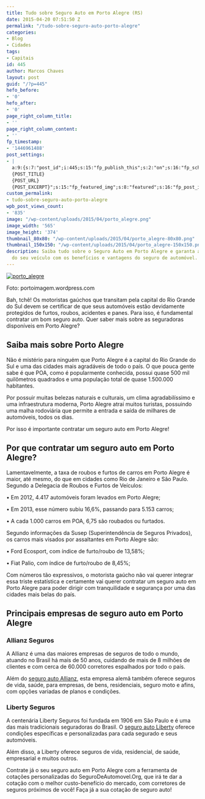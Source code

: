 ```yaml
---
title: Tudo sobre Seguro Auto em Porto Alegre (RS)
date: 2015-04-20 07:51:50 Z
permalink: "/tudo-sobre-seguro-auto-porto-alegre"
categories:
- Blog
- Cidades
tags:
- Capitais
id: 445
author: Marcos Chaves
layout: post
guid: "/?p=445"
hefo_before:
- '0'
hefo_after:
- '0'
page_right_column_title:
- ''
page_right_column_content:
- ''
fp_timestamp:
- '1446961488'
post_settings:
- |
  a:9:{s:7:"post_id";i:445;s:15:"fp_publish_this";s:2:"on";s:16:"fp_schedule_this";s:3:"yes";s:11:"fp_datetime";s:0:"";s:18:"fp_timezone_offset";s:3:"120";s:8:"msg_body";s:66:"Novo post no {SITE_NAME}
  {POST_TITLE}
  {POST_URL}
  {POST_EXCERPT}";s:15:"fp_featured_img";s:8:"featured";s:16:"fp_post_img_text";s:0:"";s:5:"pages";a:2:{i:0;s:3:"own";i:1;s:15:"520743491417556";}}
custom_permalink:
- tudo-sobre-seguro-auto-porto-alegre
wpb_post_views_count:
- '835'
image: "/wp-content/uploads/2015/04/porto_alegre.png"
image_width: '565'
image_height: '374'
thumbnail_80x80: "/wp-content/uploads/2015/04/porto_alegre-80x80.png"
thumbnail_150x150: "/wp-content/uploads/2015/04/porto_alegre-150x150.png"
description: Saiba tudo sobre o Seguro Auto em Porto Alegre e garanta a segurança
  do seu veículo com os benefícios e vantagens do seguro de automóvel.
---
```


<div id="attachment_446"  class="wp-caption alignleft">
  <a href="/wp-content/uploads/2015/04/porto_alegre.png"><img class="img-adjustment wp-image-446 " src="/wp-content/uploads/2015/04/porto_alegre.png" alt="porto_alegre" width="312" height="207" srcset="/wp-content/uploads/2015/04/porto_alegre.png 565w, /wp-content/uploads/2015/04/porto_alegre-250x165.png 250w, /wp-content/uploads/2015/04/porto_alegre-120x79.png 120w" sizes="(max-width: 312px) 100vw, 312px" /></a>
  
  <p class="wp-caption-text">
    Foto: portoimagem.wordpress.com
  </p>
</div>

Bah, tchê! Os motoristas gaúchos que transitam pela capital do Rio Grande do Sul devem se certificar de que seus automóveis estão devidamente protegidos de furtos, roubos, acidentes e panes. Para isso, é fundamental contratar um bom seguro auto. Quer saber mais sobre as seguradoras disponíveis em Porto Alegre?

## Saiba mais sobre Porto Alegre

Não é mistério para ninguém que Porto Alegre é a capital do Rio Grande do Sul e uma das cidades mais agradáveis de todo o país. O que pouca gente sabe é que POA, como é popularmente conhecida, possui quase 500 mil quilômetros quadrados e uma população total de quase 1.500.000 habitantes.

Por possuir muitas belezas naturais e culturais, um clima agradabilíssimo e uma infraestrutura moderna, Porto Alegre atrai muitos turistas, possuindo uma malha rodoviária que permite a entrada e saída de milhares de automóveis, todos os dias.

Por isso é importante contratar um seguro auto em Porto Alegre!

## Por que contratar um seguro auto em Porto Alegre?

Lamentavelmente, a taxa de roubos e furtos de carros em Porto Alegre é maior, até mesmo, do que em cidades como Rio de Janeiro e São Paulo. Segundo a Delegacia de Roubos e Furtos de Veículos:

• Em 2012, 4.417 automóveis foram levados em Porto Alegre;
  
• Em 2013, esse número subiu 16,6%, passando para 5.153 carros;
  
• A cada 1.000 carros em POA, 6,75 são roubados ou furtados.

Segundo informações da Susep (Superintendência de Seguros Privados), os carros mais visados por assaltantes em Porto Alegre são:

• Ford Ecosport, com índice de furto/roubo de 13,58%;
  
• Fiat Palio, com índice de furto/roubo de 8,45%;

Com números tão expressivos, o motorista gaúcho não vai querer integrar essa triste estatística e certamente vai querer contratar um seguro auto em Porto Alegre para poder dirigir com tranquilidade e segurança por uma das cidades mais belas do país.

## Principais empresas de seguro auto em Porto Alegre

### Allianz Seguros

A Allianz é uma das maiores empresas de seguros de todo o mundo, atuando no Brasil há mais de 50 anos, cuidando de mais de 8 milhões de clientes e com cerca de 60.000 corretores espalhados por todo o país.
  
Além do <a href="/allianz" target="_blank">seguro auto Allianz</a>, esta empresa alemã também oferece seguros de vida, saúde, para empresas, de bens, residenciais, seguro moto e afins, com opções variadas de planos e condições.

### Liberty Seguros

A centenária Liberty Seguros foi fundada em 1906 em São Paulo e é uma das mais tradicionais seguradoras do Brasil. O <a href="/liberty-seguros-auto" target="_blank">seguro auto Liberty</a> oferece condições específicas e personalizadas para cada segurado e seus automóveis.
  
Além disso, a Liberty oferece seguros de vida, residencial, de saúde, empresarial e muitos outros.

Contrate já o seu seguro auto em Porto Alegre com a ferramenta de cotações personalizadas do SeguroDeAutomovel.Org, que irá te dar a cotação com o melhor custo-benefício do mercado, com corretores de seguros próximos de você! Faça já a sua cotação de seguro auto!